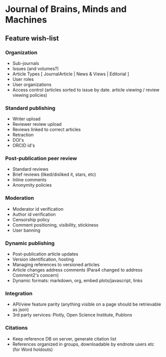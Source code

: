 Journal of Brains, Minds and Machines
=====================================

## Feature wish-list

### Organization

  - Sub-journals
  - Issues (and volumes?)
  - Article Types [ JournalArticle | News & Views | Editorial ]
  - User roles
  - User organizations
  - Access control (articles sorted to issue by date. article viewing / review viewing policies)

### Standard publishing

  - Writer upload
  - Reviewer review upload
  - Reviews linked to correct articles
  - Retraction
  - DOI's
  - ORCID id's

### Post-publication peer review

  - Standard reviews
  - Brief reviews (liked/disliked it, stars, etc)
  - Inline comments
  - Anonymity policies

### Moderation

  - Moderator id verification
  - Author id verification
  - Censorship policy
  - Comment positioning, visibility, stickiness
  - User banning

### Dynamic publishing

  - Post-publication article updates
  - Version identification, hosting
  - Managing references to versioned articles
  - Article changes address comments (Para4 changed to address Comment2's concern)
  - Dynamic formats: markdown, org, embed plots/javascript, links

### Integration

  - API/view feature parity (anything visible on a page should be retrievable as json)
  - 3rd party services: Plotly, Open Science Institute, Publons

### Citations

  - Keep reference DB on server, generate citation list
  - References organized in groups, downloadable by endnote users etc (for Word holdouts)
